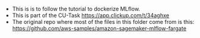 - This is is to follow the tutorial to dockerize MLflow.
- This is part of the CU-Task https://app.clickup.com/t/34aghxe
- The original repo where most of the files in this folder come from is this: https://github.com/aws-samples/amazon-sagemaker-mlflow-fargate